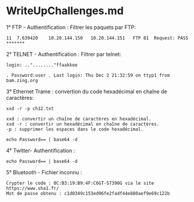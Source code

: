 # WriteUpChallenges.md

1° FTP - Authentification : Filtrer les paquets par FTP:

    11	7.639420	10.20.144.150	10.20.144.151	FTP	81	Request: PASS *******
    

2° TELNET - Authentification : Filtrer par telnet:

    login: .."........"ffaakkee

    . Password:user . Last login: Thu Dec 2 21:32:59 on ttyp1 from bam.zing.org
    

3° Ethernet Trame : convertion du code hexadécimal en chaîne de caractères:

    xxd -r -p ch12.txt
    
    xxd : convertir un chaîne de caractères en hexadécimal.
    xxd -r : convertir un hexadécimal en chaîne de caractères.
    -p : supprimer les espaces dans le code hexadécimal.

    echo Password== | base64 -d
    
    
4° Twitter- Authentification :

    echo Password== | base64 -d
    

5° Bluetooth - Fichier inconnu :

    Crypter le code : 0C:B3:19:B9:4F:C6GT-S7390G via le site https://www.sha1.fr/
    Mot de passe obtenu : c1d0349c153ed96fe2fadf44e880aef9e69c122b 
